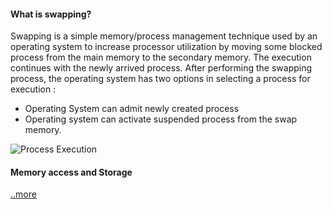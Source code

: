 #### What is swapping? 

Swapping is a simple memory/process management technique used by an 
operating system to increase processor utilization by moving some blocked process from the main memory to the secondary memory. The execution continues with the newly arrived process. After performing the swapping process, the operating system has two options in selecting a process for execution :
 * Operating System can admit newly created process
 * Operating system can activate suspended process from the swap memory.
 
 ![Process Execution](http://blog.sudobits.com/wp-content/uploads/2010/08/swapping.png)

#### Memory access and Storage


[..more](http://www.moreprocess.com/devices/computer-memory-hierarchy-internal-register-cache-ram-hard-disk-magnetic-tape)